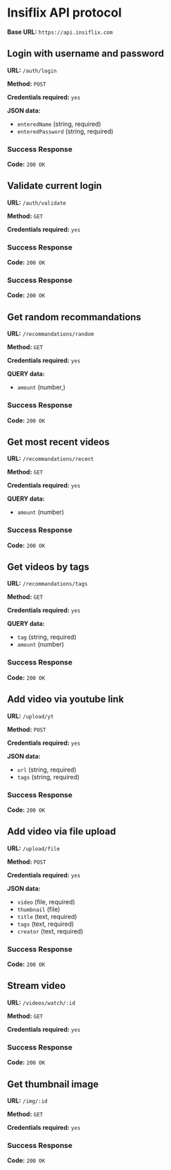 # Insiflix API protocol

**Base URL:** `https://api.insiflix.com`

## Login with username and password

**URL:** `/auth/login`

**Method:** `POST`

**Credentials required:** `yes`

**JSON data:**

- `enteredName` (string, required)
- `enteredPassword` (string, required)

### Success Response

**Code:** `200 OK`

## Validate current login

**URL:** `/auth/validate`

**Method:** `GET`

**Credentials required:** `yes`

### Success Response

**Code:** `200 OK`

### Success Response

**Code:** `200 OK`

## Get random recommandations

**URL:** `/recommandations/random`

**Method:** `GET`

**Credentials required:** `yes`

**QUERY data:**

- `amount` (number,)

### Success Response

**Code:** `200 OK`

## Get most recent videos

**URL:** `/recommandations/recent`

**Method:** `GET`

**Credentials required:** `yes`

**QUERY data:**

- `amount` (number)

### Success Response

**Code:** `200 OK`

## Get videos by tags

**URL:** `/recommandations/tags`

**Method:** `GET`

**Credentials required:** `yes`

**QUERY data:**

- `tag` (string, required)
- `amount` (number)

### Success Response

**Code:** `200 OK`

## Add video via youtube link

**URL:** `/upload/yt`

**Method:** `POST`

**Credentials required:** `yes`

**JSON data:**

- `url` (string, required)
- `tags` (string, required)

### Success Response

**Code:** `200 OK`

## Add video via file upload

**URL:** `/upload/file`

**Method:** `POST`

**Credentials required:** `yes`

**JSON data:**

- `video` (file, required)
- `thumbnail` (file)
- `title` (text, required)
- `tags` (text, required)
- `creator` (text, required)

### Success Response

**Code:** `200 OK`

## Stream video

**URL:** `/videos/watch/:id`

**Method:** `GET`

**Credentials required:** `yes`

### Success Response

**Code:** `200 OK`

## Get thumbnail image

**URL:** `/img/:id`

**Method:** `GET`

**Credentials required:** `yes`

### Success Response

**Code:** `200 OK`
